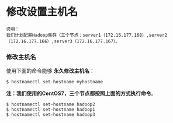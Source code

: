 修改设置主机名
=================================================================================
```
说明：
我们计划配置Hadoop集群（三个节点：server1（172.16.177.168）,server2（172.16.177.166）,server3（172.16.177.167）。
```
### 修改主机名
使用下面的命令能够 **永久修改主机名**：
```shell
$ hostnamectl set-hostname myhostname
```

**注：我们使用的CentOS7，三个节点都按照上面的方式执行命令**。

```shell
$ hostnamectl set-hostname hadoop2
$ hostnamectl set-hostname hadoop1
$ hostnamectl set-hostname hadoop3
```
